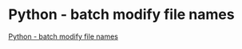 # Python - batch modify file names
[Python - batch modify file names](https://aiwithcloud.com/2022/09/19/python___batch_modify_file_names/)